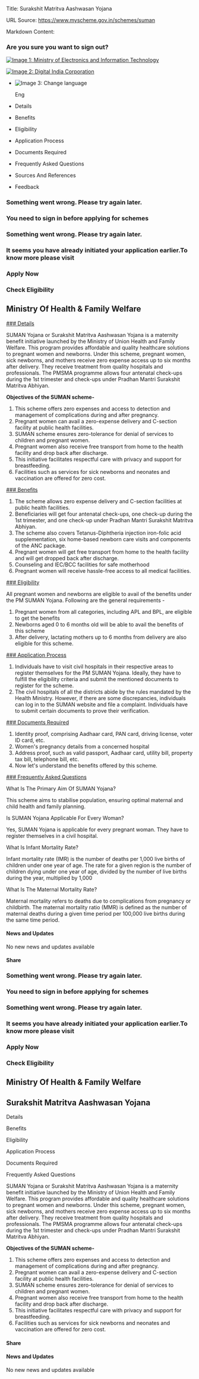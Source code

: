 Title: Surakshit Matritva Aashwasan Yojana

URL Source: https://www.myscheme.gov.in/schemes/suman

Markdown Content:
### Are you sure you want to sign out?

[![Image 1: Ministry of Electronics and Information Technology](https://cdn.myscheme.in/images/logos/emblem-black.svg)](https://www.myscheme.gov.in/)

[![Image 2: Digital India Corporation](https://cdn.myscheme.in/images/logos/digital-india-black.svg)](https://www.digitalindia.gov.in/)

*   ![Image 3: Change language](blob:https://www.myscheme.gov.in/b9a31d3949b1882a09ed2f8508d538f3)
    
    Eng
    

*   Details
*   Benefits
*   Eligibility
*   Application Process
*   Documents Required
*   Frequently Asked Questions
*   Sources And References
*   Feedback

### Something went wrong. Please try again later.

### 

### You need to sign in before applying for schemes

### Something went wrong. Please try again later.

### It seems you have already initiated your application earlier.To know more please visit

### Apply Now

### Check Eligibility

Ministry Of Health & Family Welfare
-----------------------------------

[### Details](https://www.myscheme.gov.in/schemes/suman#details)

SUMAN Yojana or Surakshit Matritva Aashwasan Yojana is a maternity benefit initiative launched by the Ministry of Union Health and Family Welfare. This program provides affordable and quality healthcare solutions to pregnant women and newborns. Under this scheme, pregnant women, sick newborns, and mothers receive zero expense access up to six months after delivery. They receive treatment from quality hospitals and professionals. The PMSMA programme allows four antenatal check-ups during the 1st trimester and check-ups under Pradhan Mantri Surakshit Matritva Abhiyan.

**Objectives of the SUMAN scheme-**

1.  This scheme offers zero expenses and access to detection and management of complications during and after pregnancy.
2.  Pregnant women can avail a zero-expense delivery and C-section facility at public health facilities.
3.  SUMAN scheme ensures zero-tolerance for denial of services to children and pregnant women.
4.  Pregnant women also receive free transport from home to the health facility and drop back after discharge.
5.  This initiative facilitates respectful care with privacy and support for breastfeeding.
6.  Facilities such as services for sick newborns and neonates and vaccination are offered for zero cost.

[### Benefits](https://www.myscheme.gov.in/schemes/suman#benefits)

1.  The scheme allows zero expense delivery and C-section facilities at public health facilities.
2.  Beneficiaries will get four antenatal check-ups, one check-up during the 1st trimester, and one check-up under Pradhan Mantri Surakshit Matritva Abhiyan.
3.  The scheme also covers Tetanus-Diphtheria injection iron-folic acid supplementation, six home-based newborn care visits and components of the ANC package.
4.  Pregnant women will get free transport from home to the health facility and will get dropped back after discharge.
5.  Counseling and IEC/BCC facilities for safe motherhood
6.  Pregnant women will receive hassle-free access to all medical facilities.

[### Eligibility](https://www.myscheme.gov.in/schemes/suman#eligibility)

All pregnant women and newborns are eligible to avail of the benefits under the PM SUMAN Yojana. Following are the general requirements -

1.  Pregnant women from all categories, including APL and BPL, are eligible to get the benefits
2.  Newborns aged 0 to 6 months old will be able to avail the benefits of this scheme
3.  After delivery, lactating mothers up to 6 months from delivery are also eligible for this scheme.

[### Application Process](https://www.myscheme.gov.in/schemes/suman#application-process)

1.  Individuals have to visit civil hospitals in their respective areas to register themselves for the PM SUMAN Yojana. Ideally, they have to fulfill the eligibility criteria and submit the mentioned documents to register for the scheme.
2.  The civil hospitals of all the districts abide by the rules mandated by the Health Ministry. However, if there are some discrepancies, individuals can log in to the SUMAN website and file a complaint. Individuals have to submit certain documents to prove their verification.

[### Documents Required](https://www.myscheme.gov.in/schemes/suman#documents-required)

1.  Identity proof, comprising Aadhaar card, PAN card, driving license, voter ID card, etc.
2.  Women's pregnancy details from a concerned hospital
3.  Address proof, such as valid passport, Aadhaar card, utility bill, property tax bill, telephone bill, etc.
4.  Now let's understand the benefits offered by this scheme.

[### Frequently Asked Questions](https://www.myscheme.gov.in/schemes/suman#faqs)

What Is The Primary Aim Of SUMAN Yojana?

This scheme aims to stabilise population, ensuring optimal maternal and child health and family planning.

Is SUMAN Yojana Applicable For Every Woman?

Yes, SUMAN Yojana is applicable for every pregnant woman. They have to register themselves in a civil hospital.

What Is Infant Mortality Rate?

Infant mortality rate (IMR) is the number of deaths per 1,000 live births of children under one year of age. The rate for a given region is the number of children dying under one year of age, divided by the number of live births during the year, multiplied by 1,000

What Is The Maternal Mortality Rate?

Maternal mortality refers to deaths due to complications from pregnancy or childbirth. The maternal mortality ratio (MMR) is defined as the number of maternal deaths during a given time period per 100,000 live births during the same time period.

#### News and Updates

No new news and updates available

#### Share

### Something went wrong. Please try again later.

### 

### You need to sign in before applying for schemes

### Something went wrong. Please try again later.

### It seems you have already initiated your application earlier.To know more please visit

### Apply Now

### Check Eligibility

Ministry Of Health & Family Welfare
-----------------------------------

Surakshit Matritva Aashwasan Yojana
-----------------------------------

Details

Benefits

Eligibility

Application Process

Documents Required

Frequently Asked Questions

SUMAN Yojana or Surakshit Matritva Aashwasan Yojana is a maternity benefit initiative launched by the Ministry of Union Health and Family Welfare. This program provides affordable and quality healthcare solutions to pregnant women and newborns. Under this scheme, pregnant women, sick newborns, and mothers receive zero expense access up to six months after delivery. They receive treatment from quality hospitals and professionals. The PMSMA programme allows four antenatal check-ups during the 1st trimester and check-ups under Pradhan Mantri Surakshit Matritva Abhiyan.

**Objectives of the SUMAN scheme-**

1.  This scheme offers zero expenses and access to detection and management of complications during and after pregnancy.
2.  Pregnant women can avail a zero-expense delivery and C-section facility at public health facilities.
3.  SUMAN scheme ensures zero-tolerance for denial of services to children and pregnant women.
4.  Pregnant women also receive free transport from home to the health facility and drop back after discharge.
5.  This initiative facilitates respectful care with privacy and support for breastfeeding.
6.  Facilities such as services for sick newborns and neonates and vaccination are offered for zero cost.

#### Share

#### News and Updates

No new news and updates available
